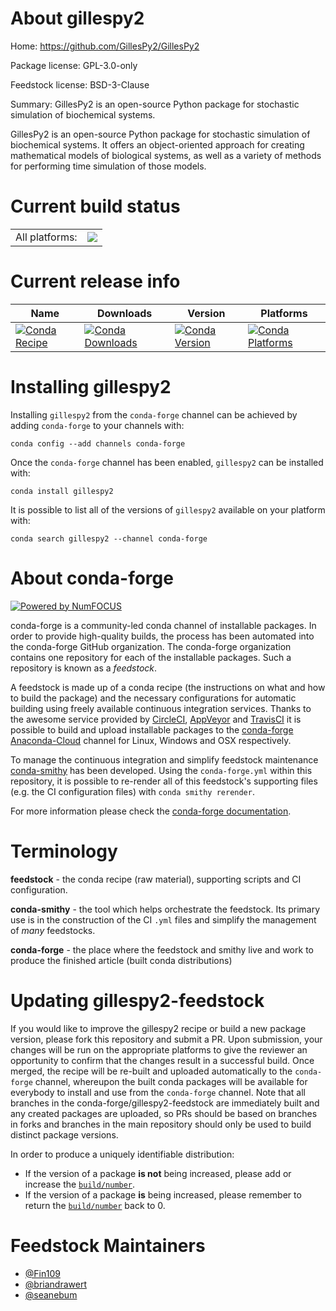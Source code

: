 About gillespy2
===============

Home: https://github.com/GillesPy2/GillesPy2

Package license: GPL-3.0-only

Feedstock license: BSD-3-Clause

Summary: GillesPy2 is an open-source Python package for stochastic simulation of biochemical systems.

GillesPy2 is an open-source Python package for stochastic simulation of biochemical systems.
It offers an object-oriented approach for creating mathematical models of biological systems,
as well as a variety of methods for performing time simulation of those models.


Current build status
====================


<table><tr><td>All platforms:</td>
    <td>
      <a href="https://dev.azure.com/conda-forge/feedstock-builds/_build/latest?definitionId=9501&branchName=master">
        <img src="https://dev.azure.com/conda-forge/feedstock-builds/_apis/build/status/gillespy2-feedstock?branchName=master">
      </a>
    </td>
  </tr>
</table>

Current release info
====================

| Name | Downloads | Version | Platforms |
| --- | --- | --- | --- |
| [![Conda Recipe](https://img.shields.io/badge/recipe-gillespy2-green.svg)](https://anaconda.org/conda-forge/gillespy2) | [![Conda Downloads](https://img.shields.io/conda/dn/conda-forge/gillespy2.svg)](https://anaconda.org/conda-forge/gillespy2) | [![Conda Version](https://img.shields.io/conda/vn/conda-forge/gillespy2.svg)](https://anaconda.org/conda-forge/gillespy2) | [![Conda Platforms](https://img.shields.io/conda/pn/conda-forge/gillespy2.svg)](https://anaconda.org/conda-forge/gillespy2) |

Installing gillespy2
====================

Installing `gillespy2` from the `conda-forge` channel can be achieved by adding `conda-forge` to your channels with:

```
conda config --add channels conda-forge
```

Once the `conda-forge` channel has been enabled, `gillespy2` can be installed with:

```
conda install gillespy2
```

It is possible to list all of the versions of `gillespy2` available on your platform with:

```
conda search gillespy2 --channel conda-forge
```


About conda-forge
=================

[![Powered by NumFOCUS](https://img.shields.io/badge/powered%20by-NumFOCUS-orange.svg?style=flat&colorA=E1523D&colorB=007D8A)](http://numfocus.org)

conda-forge is a community-led conda channel of installable packages.
In order to provide high-quality builds, the process has been automated into the
conda-forge GitHub organization. The conda-forge organization contains one repository
for each of the installable packages. Such a repository is known as a *feedstock*.

A feedstock is made up of a conda recipe (the instructions on what and how to build
the package) and the necessary configurations for automatic building using freely
available continuous integration services. Thanks to the awesome service provided by
[CircleCI](https://circleci.com/), [AppVeyor](https://www.appveyor.com/)
and [TravisCI](https://travis-ci.com/) it is possible to build and upload installable
packages to the [conda-forge](https://anaconda.org/conda-forge)
[Anaconda-Cloud](https://anaconda.org/) channel for Linux, Windows and OSX respectively.

To manage the continuous integration and simplify feedstock maintenance
[conda-smithy](https://github.com/conda-forge/conda-smithy) has been developed.
Using the ``conda-forge.yml`` within this repository, it is possible to re-render all of
this feedstock's supporting files (e.g. the CI configuration files) with ``conda smithy rerender``.

For more information please check the [conda-forge documentation](https://conda-forge.org/docs/).

Terminology
===========

**feedstock** - the conda recipe (raw material), supporting scripts and CI configuration.

**conda-smithy** - the tool which helps orchestrate the feedstock.
                   Its primary use is in the construction of the CI ``.yml`` files
                   and simplify the management of *many* feedstocks.

**conda-forge** - the place where the feedstock and smithy live and work to
                  produce the finished article (built conda distributions)


Updating gillespy2-feedstock
============================

If you would like to improve the gillespy2 recipe or build a new
package version, please fork this repository and submit a PR. Upon submission,
your changes will be run on the appropriate platforms to give the reviewer an
opportunity to confirm that the changes result in a successful build. Once
merged, the recipe will be re-built and uploaded automatically to the
`conda-forge` channel, whereupon the built conda packages will be available for
everybody to install and use from the `conda-forge` channel.
Note that all branches in the conda-forge/gillespy2-feedstock are
immediately built and any created packages are uploaded, so PRs should be based
on branches in forks and branches in the main repository should only be used to
build distinct package versions.

In order to produce a uniquely identifiable distribution:
 * If the version of a package **is not** being increased, please add or increase
   the [``build/number``](https://conda.io/docs/user-guide/tasks/build-packages/define-metadata.html#build-number-and-string).
 * If the version of a package **is** being increased, please remember to return
   the [``build/number``](https://conda.io/docs/user-guide/tasks/build-packages/define-metadata.html#build-number-and-string)
   back to 0.

Feedstock Maintainers
=====================

* [@Fin109](https://github.com/Fin109/)
* [@briandrawert](https://github.com/briandrawert/)
* [@seanebum](https://github.com/seanebum/)

